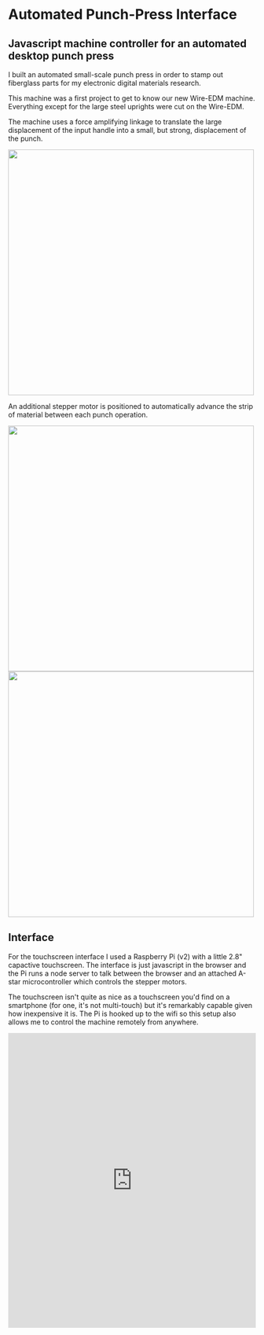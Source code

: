 # Automated Punch-Press Interface
## Javascript machine controller for an automated desktop punch press

I built an automated small-scale punch press in order to stamp out fiberglass parts for my electronic digital materials research.

This machine was a first project to get to know our new Wire-EDM machine. Everything except for the large steel uprights were cut on the Wire-EDM.

The machine uses a force amplifying linkage to translate the large displacement of the input handle into a small, but strong, displacement of the punch. 

<img src="images/punch_press/automated_punch_press.png" width=500>

An additional stepper motor is positioned to automatically advance the strip of material between each punch operation. 

<img src="images/punch_press/punch_press_close.jpg" width=500>
<img src="images/punch_press/punch_press_part.jpg" width=500>

## Interface

For the touchscreen interface I used a Raspberry Pi (v2) with a little 2.8" capactive touchscreen. The interface is just javascript in the browser and the Pi runs a node server to talk between the browser and an attached A-star microcontroller which controls the stepper motors.

The touchscreen isn't quite as nice as a touchscreen you'd find on a smartphone (for one, it's not multi-touch) but it's remarkably capable given how inexpensive it is. The Pi is hooked up to the wifi so this setup also allows me to control the machine remotely from anywhere.

<div align="center">
    <iframe width="100%" height="600px" src="https://www.youtube.com/embed/YzUhlqh1Msk" title="" frameborder="0" allow="accelerometer; autoplay; clipboard-write; encrypted-media; gyroscope; picture-in-picture; web-share" allowfullscreen></iframe>
</div>

